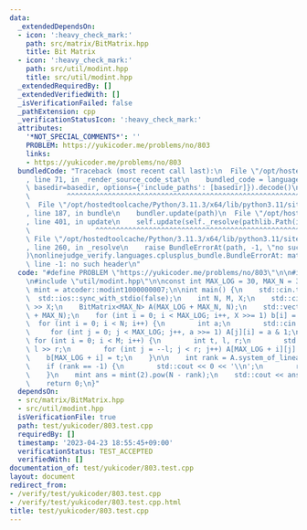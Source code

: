 ```yaml
---
data:
  _extendedDependsOn:
  - icon: ':heavy_check_mark:'
    path: src/matrix/BitMatrix.hpp
    title: Bit Matrix
  - icon: ':heavy_check_mark:'
    path: src/util/modint.hpp
    title: src/util/modint.hpp
  _extendedRequiredBy: []
  _extendedVerifiedWith: []
  _isVerificationFailed: false
  _pathExtension: cpp
  _verificationStatusIcon: ':heavy_check_mark:'
  attributes:
    '*NOT_SPECIAL_COMMENTS*': ''
    PROBLEM: https://yukicoder.me/problems/no/803
    links:
    - https://yukicoder.me/problems/no/803
  bundledCode: "Traceback (most recent call last):\n  File \"/opt/hostedtoolcache/Python/3.11.3/x64/lib/python3.11/site-packages/onlinejudge_verify/documentation/build.py\"\
    , line 71, in _render_source_code_stat\n    bundled_code = language.bundle(stat.path,\
    \ basedir=basedir, options={'include_paths': [basedir]}).decode()\n          \
    \         ^^^^^^^^^^^^^^^^^^^^^^^^^^^^^^^^^^^^^^^^^^^^^^^^^^^^^^^^^^^^^^^^^^^^^^^^^^^^^^^^^\n\
    \  File \"/opt/hostedtoolcache/Python/3.11.3/x64/lib/python3.11/site-packages/onlinejudge_verify/languages/cplusplus.py\"\
    , line 187, in bundle\n    bundler.update(path)\n  File \"/opt/hostedtoolcache/Python/3.11.3/x64/lib/python3.11/site-packages/onlinejudge_verify/languages/cplusplus_bundle.py\"\
    , line 401, in update\n    self.update(self._resolve(pathlib.Path(included), included_from=path))\n\
    \                ^^^^^^^^^^^^^^^^^^^^^^^^^^^^^^^^^^^^^^^^^^^^^^^^^^^^^^^^^\n \
    \ File \"/opt/hostedtoolcache/Python/3.11.3/x64/lib/python3.11/site-packages/onlinejudge_verify/languages/cplusplus_bundle.py\"\
    , line 260, in _resolve\n    raise BundleErrorAt(path, -1, \"no such header\"\
    )\nonlinejudge_verify.languages.cplusplus_bundle.BundleErrorAt: matrix/BitMatrix.hpp:\
    \ line -1: no such header\n"
  code: "#define PROBLEM \"https://yukicoder.me/problems/no/803\"\n\n#include \"matrix/BitMatrix.hpp\"\
    \n#include \"util/modint.hpp\"\n\nconst int MAX_LOG = 30, MAX_N = 305;\nusing\
    \ mint = atcoder::modint1000000007;\n\nint main() {\n    std::cin.tie(0);\n  \
    \  std::ios::sync_with_stdio(false);\n    int N, M, X;\n    std::cin >> N >> M\
    \ >> X;\n    BitMatrix<MAX_N> A(MAX_LOG + MAX_N, N);\n    std::vector<bool> b(MAX_LOG\
    \ + MAX_N);\n    for (int i = 0; i < MAX_LOG; i++, X >>= 1) b[i] = X & 1;\n  \
    \  for (int i = 0; i < N; i++) {\n        int a;\n        std::cin >> a;\n   \
    \     for (int j = 0; j < MAX_LOG; j++, a >>= 1) A[j][i] = a & 1;\n    }\n   \
    \ for (int i = 0; i < M; i++) {\n        int t, l, r;\n        std::cin >> t >>\
    \ l >> r;\n        for (int j = --l; j < r; j++) A[MAX_LOG + i][j] = 1;\n    \
    \    b[MAX_LOG + i] = t;\n    }\n\n    int rank = A.system_of_linear_equations(b).first;\n\
    \    if (rank == -1) {\n        std::cout << 0 << '\\n';\n        return 0;\n\
    \    }\n    mint ans = mint(2).pow(N - rank);\n    std::cout << ans << '\\n';\n\
    \    return 0;\n}"
  dependsOn:
  - src/matrix/BitMatrix.hpp
  - src/util/modint.hpp
  isVerificationFile: true
  path: test/yukicoder/803.test.cpp
  requiredBy: []
  timestamp: '2023-04-23 18:55:45+09:00'
  verificationStatus: TEST_ACCEPTED
  verifiedWith: []
documentation_of: test/yukicoder/803.test.cpp
layout: document
redirect_from:
- /verify/test/yukicoder/803.test.cpp
- /verify/test/yukicoder/803.test.cpp.html
title: test/yukicoder/803.test.cpp
---
```

